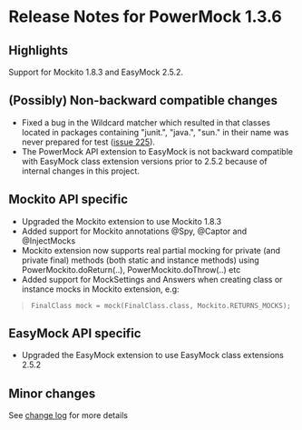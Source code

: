 # Release Notes for PowerMock 1.3.6 #

## Highlights ##
Support for Mockito 1.8.3 and EasyMock 2.5.2.

## (Possibly) Non-backward compatible changes ##
  * Fixed a bug in the Wildcard matcher which resulted in that classes located in packages containing "junit.", "java.", "sun." in their name was never prepared for test ([issue 225](https://code.google.com/p/powermock/issues/detail?id=225)).
  * The PowerMock API extension to EasyMock is not backward compatible with EasyMock class extension versions prior to 2.5.2 because of internal changes in this project.

## Mockito API specific ##
  * Upgraded the Mockito extension to use Mockito 1.8.3
  * Added support for Mockito annotations @Spy, @Captor and @InjectMocks
  * Mockito extension now supports real partial mocking for private (and private final) methods (both static and instance methods) using PowerMockito.doReturn(..), PowerMockito.doThrow(..) etc
  * Added support for MockSettings and Answers when creating class or instance mocks in Mockito extension, e.g:
> ` FinalClass mock = mock(FinalClass.class, Mockito.RETURNS_MOCKS); `

## EasyMock API specific ##
  * Upgraded the EasyMock extension to use EasyMock class extensions 2.5.2

## Minor changes ##
See [change log](https://raw.githubusercontent.com/jayway/powermock/master/changelog.txt) for more details